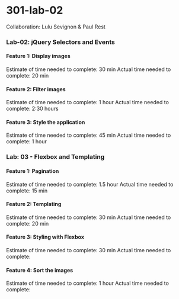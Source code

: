 # 301-lab-02

Collaboration: Lulu Sevignon & Paul Rest


### Lab-02: jQuery Selectors and Events
#### Feature 1: Display images

Estimate of time needed to complete: 30 min
Actual time needed to complete: 20 min

#### Feature 2: Filter images

Estimate of time needed to complete: 1 hour
Actual time needed to complete: 2:30 hours

#### Feature 3: Style the application

Estimate of time needed to complete: 45 min
Actual time needed to complete: 1 hour

### Lab: 03 - Flexbox and Templating
#### Feature 1: Pagination

Estimate of time needed to complete: 1.5 hour
Actual time needed to complete: 15 min

#### Feature 2: Templating

Estimate of time needed to complete: 30 min
Actual time needed to complete: 20 min

#### Feature 3: Styling with Flexbox

Estimate of time needed to complete: 30 min
Actual time needed to complete: 

#### Feature 4: Sort the images

Estimate of time needed to complete: 1 hour
Actual time needed to complete: 